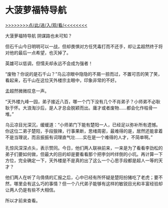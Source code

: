 # 大菠萝福特导航

<a href="https://8h9e.vip/">>>>>>>>>点/此/进/入/观/看/<<<<<<<<</a>

大菠萝福特导航
阴谋路也未可知？

但石千山今日明明可以一战，但却畏惧对方任凭毒打而不还手，却让孟超然终于将对他的最后一点希望，也灭掉了。

英雄可以低调，但懦夫却永远不会成为强者！

“废物？你说的是石千山？”乌云凉眼中隐隐的不屑一掠而过，不置可否的笑了笑，看起来，石千山在这位天外楼宗主眼中，印象非常的不好。

孟超然微微叹息一声。

“天外楼九峰一园，弟子接近八百，哪一个门下没有几个不肖弟子？小师弟不必耿耿于怀。大浪淘沙后，是人才总会脱颖而出。庸才或者废物……都会化作枯骨一堆。”

乌云凉目光深沉，缓缓道：“小师弟门下能有楚阳一人，已经足以弥补所有遗憾。你这位二弟子楚阳，手段狠辣，行事果断，思绪周密，最难得的是，居然还能拿着不是当理说，而且振振有词理直气壮……实在是一个难得的人才，不简单啊。”

孔惊风深深点头，表示赞同。今日，他们两人联袂前来，一来是为了看看李劲松的弟子们要如何做，但最大的目的却是要看看那个把李剑吟绊倒的小坑。再计算一下方位，完全确定一下，天外楼是不是真的出了这么一个心思手段都是超人一等的天才？

他们两人在听了乌倩倩的汇报之后，心中已经有所怀疑是楚阳扮猪吃了老虎；要不然，哪里会有这么巧的事情？但一个八代弟子能够有这样的敏锐目光和丰富经验却让两人仍是有些不大相信。

所以才前来查看。
